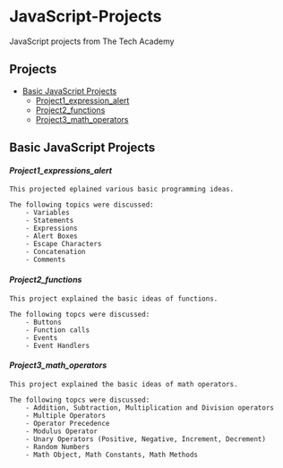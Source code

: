 # JavaScript-Projects
 JavaScript projects from The Tech Academy
 ## **Projects**
 - [Basic JavaScript Projects](#Basic-JavaScript-Projects)
   - [Project1_expression_alert](#Project1_expression_alert)
   - [Project2_functions](#Project2_functions)
   - [Project3_math_operators](#Project3_math_operators)

 ## **Basic JavaScript Projects** 

#### *Project1_expressions_alert*

    This projected eplained various basic programming ideas.  

    The following topics were discussed: 
        - Variables
        - Statements
        - Expressions
        - Alert Boxes
        - Escape Characters 
        - Concatenation
        - Comments

#### *Project2_functions*

    This project explained the basic ideas of functions. 

    The following topcs were discussed: 
        - Buttons
        - Function calls
        - Events
        - Event Handlers

#### *Project3_math_operators*

    This project explained the basic ideas of math operators. 

    The following topcs were discussed: 
        - Addition, Subtraction, Multiplication and Division operators
        - Multiple Operators 
        - Operator Precedence
        - Modulus Operator
        - Unary Operators (Positive, Negative, Increment, Decrement)
        - Random Numbers
        - Math Object, Math Constants, Math Methods


